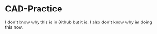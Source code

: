 # CAD-Practice
I don't know why this is in Github but it is. I also don't know why im doing this now.
